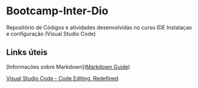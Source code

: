 # Bootcamp-Inter-Dio
Repositório de Códigos e atividades desenvolvidas no curso IDE Instalaçao e configuração (Visual Studio Code)



## Links úteis

[Informações sobre Markdown]([Markdown Guide](https://www.markdownguide.org/))

[Visual Studio Code - Code Editing. Redefined](https://code.visualstudio.com/)



